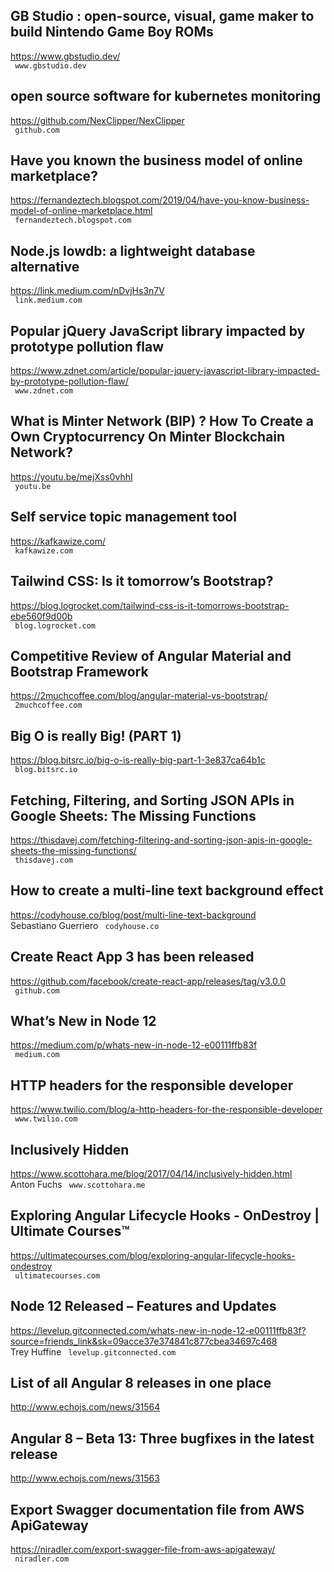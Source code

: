 ## GB Studio : open-source, visual, game maker to build Nintendo Game Boy ROMs  
https://www.gbstudio.dev/  
 ` www.gbstudio.dev`
  

## open source software for kubernetes monitoring  
https://github.com/NexClipper/NexClipper  
 ` github.com`
  

## Have you known the business model of online marketplace?  
https://fernandeztech.blogspot.com/2019/04/have-you-know-business-model-of-online-marketplace.html  
 ` fernandeztech.blogspot.com`
  

## Node.js lowdb: a lightweight database alternative  
https://link.medium.com/nDvjHs3n7V  
 ` link.medium.com`
  

## Popular jQuery JavaScript library impacted by prototype pollution flaw  
https://www.zdnet.com/article/popular-jquery-javascript-library-impacted-by-prototype-pollution-flaw/  
 ` www.zdnet.com`
  

## What is Minter Network (BIP) ? How To Create a Own Cryptocurrency On Minter Blockchain Network?  
https://youtu.be/mejXss0vhhI  
 ` youtu.be`
  

## Self service topic management tool  
https://kafkawize.com/  
 ` kafkawize.com`
  

## Tailwind CSS: Is it tomorrow’s Bootstrap?  
https://blog.logrocket.com/tailwind-css-is-it-tomorrows-bootstrap-ebe560f9d00b  
 ` blog.logrocket.com`
  

## Competitive Review of Angular Material and Bootstrap Framework  
https://2muchcoffee.com/blog/angular-material-vs-bootstrap/  
 ` 2muchcoffee.com`
  

## Big O is really Big! (PART 1)  
https://blog.bitsrc.io/big-o-is-really-big-part-1-3e837ca64b1c  
 ` blog.bitsrc.io`
  

## Fetching, Filtering, and Sorting JSON APIs in Google Sheets: The Missing Functions  
https://thisdavej.com/fetching-filtering-and-sorting-json-apis-in-google-sheets-the-missing-functions/  
 ` thisdavej.com`
  

## How to create a multi-line text background effect  
https://codyhouse.co/blog/post/multi-line-text-background  
Sebastiano Guerriero ` codyhouse.co`
  

## Create React App 3 has been released  
https://github.com/facebook/create-react-app/releases/tag/v3.0.0  
 ` github.com`
  

## What’s New in Node 12  
https://medium.com/p/whats-new-in-node-12-e00111ffb83f  
 ` medium.com`
  

## HTTP headers for the responsible developer  
https://www.twilio.com/blog/a-http-headers-for-the-responsible-developer  
 ` www.twilio.com`
  

## Inclusively Hidden  
https://www.scottohara.me/blog/2017/04/14/inclusively-hidden.html  
Anton Fuchs ` www.scottohara.me`
  

## Exploring Angular Lifecycle Hooks - OnDestroy | Ultimate Courses™  
https://ultimatecourses.com/blog/exploring-angular-lifecycle-hooks-ondestroy  
 ` ultimatecourses.com`
  

## Node 12 Released – Features and Updates  
https://levelup.gitconnected.com/whats-new-in-node-12-e00111ffb83f?source=friends_link&sk=09acce37e374841c877cbea34697c468  
Trey Huffine ` levelup.gitconnected.com`
  

## List of all Angular 8 releases in one place  
http://www.echojs.com/news/31564  
 
  

## Angular 8 – Beta 13: Three bugfixes in the latest release  
http://www.echojs.com/news/31563  
 
  

## Export Swagger documentation file from AWS ApiGateway  
https://niradler.com/export-swagger-file-from-aws-apigateway/  
 ` niradler.com`
  

